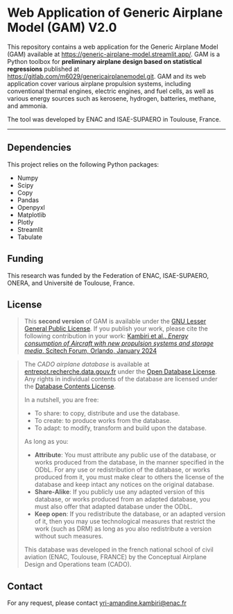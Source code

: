 # Web Application of Generic Airplane Model (GAM) V2.0

This repository contains a web application for the Generic Airplane Model (GAM) available at https://generic-airplane-model.streamlit.app/. GAM is a Python toolbox for **preliminary airplane design based on statistical regressions** published at https://gitlab.com/m6029/genericairplanemodel.git. GAM and its web application cover various airplane propulsion systems, including conventional thermal engines, electric engines, and fuel cells, as well as various energy sources such as kerosene, hydrogen, batteries, methane, and ammonia.

The tool was developed by ENAC and ISAE-SUPAERO in Toulouse, France.

***
## Dependencies
This project relies on the following Python packages:
- Numpy
- Scipy
- Copy
- Pandas
- Openpyxl
- Matplotlib
- Plotly
- Streamlit
- Tabulate

## Funding

This research was funded by the Federation of ENAC, ISAE-SUPAERO, ONERA, and Université de Toulouse, France.

## License

> This **second version** of GAM is available under the [GNU Lesser General Public License](LICENSE.txt).
> If you publish your work, please cite the following contribution in your work:
[Kambiri et al., *Energy consumption of Aircraft with new propulsion systems
and storage media*, Scitech Forum, Orlando, January 2024](https://doi.org/10.2514/6.2024-1707)

> The *CADO airplane database* is available at [entrepot.recherche.data.gouv.fr](https://doi.org/10.57745/LLRJO0) under the [Open Database License](database/DATABASE_LICENSE.txt). Any rights in individual contents of the database are licensed under the [Database Contents License](http://opendatacommons.org/licenses/dbcl/1.0/).
> 
> In a nutshell, you are free:
> * To share: to copy, distribute and use the database. 
> * To create: to produce works from the database. 
> * To adapt: to modify, transform and build upon the database. 
> 
> As long as you:
> * **Attribute**: You must attribute any public use of the database, or works produced from the database, in the manner specified in the ODbL. For any use or redistribution of the database, or works produced from it, you must make clear to others the license of the database and keep intact any notices on the original database. 
> * **Share-Alike**: If you publicly use any adapted version of this database, or works produced from an adapted database, you must also offer that adapted database under the ODbL. 
> * **Keep open**: If you redistribute the database, or an adapted version of it, then you may use technological measures that restrict the work (such as DRM) as long as you also redistribute a version without such measures.
> 
> This database was developed in the french national school of civil aviation (ENAC, Toulouse, FRANCE) by the Conceptual Airplane Design and Operations team (CADO).


## Contact

For any request, please contact <yri-amandine.kambiri@enac.fr>


